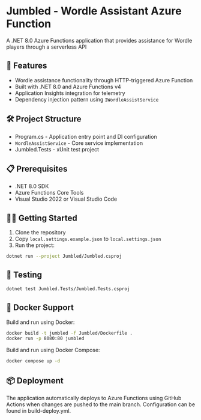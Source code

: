 # Jumbled - Wordle Assistant Azure Function

A .NET 8.0 Azure Functions application that provides assistance for Wordle players through a serverless API

## 🚀 Features

- Wordle assistance functionality through HTTP-triggered Azure Function
- Built with .NET 8.0 and Azure Functions v4
- Application Insights integration for telemetry
- Dependency injection pattern using `IWordleAssistService`

## 🛠️ Project Structure

- Program.cs - Application entry point and DI configuration
- `WordleAssistService` - Core service implementation
- Jumbled.Tests - xUnit test project

## 📋 Prerequisites

- .NET 8.0 SDK
- Azure Functions Core Tools
- Visual Studio 2022 or Visual Studio Code

## 🏃‍♂️ Getting Started

1. Clone the repository
2. Copy `local.settings.example.json` to `local.settings.json`
3. Run the project:

```bash
dotnet run --project Jumbled/Jumbled.csproj
```

## 🧪 Testing

```bash
dotnet test Jumbled.Tests/Jumbled.Tests.csproj
```

## 🐳 Docker Support

Build and run using Docker:

```bash
docker build -t jumbled -f Jumbled/Dockerfile .
docker run -p 8080:80 jumbled
```

Build and run using Docker Compose:

```bash
docker compose up -d
```

## 📦 Deployment

The application automatically deploys to Azure Functions using GitHub Actions when changes are pushed to the main branch. Configuration can be found in build-deploy.yml.